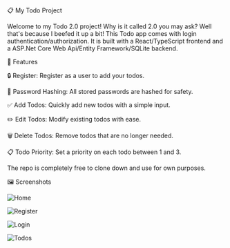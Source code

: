 📋 My Todo Project

Welcome to my Todo 2.0 project! Why is it called 2.0 you may ask? Well that's because I beefed it up a bit! This Todo app comes with login authentication/authorization.
It is built with a React/TypeScript frontend and a ASP.Net Core Web Api/Entity Framework/SQLite backend.

🌟 Features

🔒 Register: Register as a user to add your todos.

🔑 Password Hashing: All stored passwords are hashed for safety.

✅ Add Todos: Quickly add new todos with a simple input.

✏️ Edit Todos: Modify existing todos with ease.

🗑️ Delete Todos: Remove todos that are no longer needed.

📋 Todo Priority: Set a priority on each todo between 1 and 3.

The repo is completely free to clone down and use for own purposes.

🖼️ Screenshots

![Home](https://github.com/MattiasL2001/Todo/assets/45106868/c0f9d699-01b9-413c-bddd-19b3c1875bed)

![Register](https://github.com/MattiasL2001/Todo/assets/45106868/c9d29512-ab02-4304-9352-f7d0f51bfdf8)

![Login](https://github.com/MattiasL2001/Todo/assets/45106868/ae6411c3-0257-4ed3-bdd4-d0916d94c52c)

![Todos](https://github.com/MattiasL2001/Todo/assets/45106868/c7c684d0-413d-4997-b377-44b67dddcfd8)
